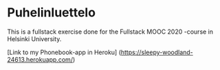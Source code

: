 # Puhelinluettelo

This is a fullstack exercise done for the Fullstack MOOC 2020 -course in Helsinki University.

[Link to my Phonebook-app in Heroku] (https://sleepy-woodland-24613.herokuapp.com/)